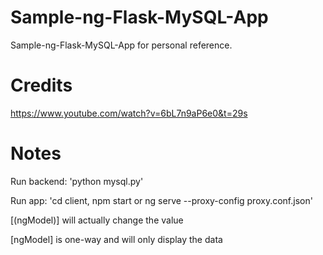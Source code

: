 # Sample-ng-Flask-MySQL-App
Sample-ng-Flask-MySQL-App for personal reference.

# Credits
https://www.youtube.com/watch?v=6bL7n9aP6e0&t=29s

# Notes
Run backend: 'python mysql.py'

Run app: 'cd client, npm start or ng serve --proxy-config proxy.conf.json'

[(ngModel)] will actually change the value

[ngModel] is one-way and will only display the data